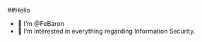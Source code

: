 ##Hello

- 👋 I’m @FeBaron
- 👀 I’m interested in everything regarding Information Security.

<!---
FeBaron/FeBaron is a ✨ special ✨ repository because its `README.md` (this file) appears on your GitHub profile.
You can click the Preview link to take a look at your changes.
--->
